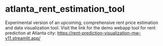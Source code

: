 # atlanta_rent_estimation_tool
Experimental version of an upcoming, comprehensive rent price estimation and data visualization tool.
Visit the link for the demo webapp tool for rent prediction at Atlanta city: https://rent-prediction-visualization-mw-v11.streamlit.app/
